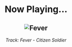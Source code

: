 <div align="center"> 
<h1>Now Playing...</h1>

![Fever](https://i.scdn.co/image/ab67616d00001e02de93ea0ceb41de7644547585)
--
_<p>Track: Fever - Citizen Soldier </p>_
</div>
